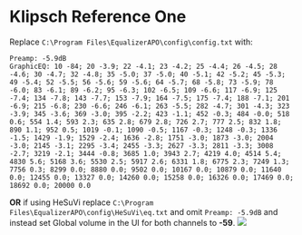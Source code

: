 # Klipsch Reference One
Replace `C:\Program Files\EqualizerAPO\config\config.txt` with:
```
Preamp: -5.9dB
GraphicEQ: 10 -84; 20 -3.9; 22 -4.1; 23 -4.2; 25 -4.4; 26 -4.5; 28 -4.6; 30 -4.7; 32 -4.8; 35 -5.0; 37 -5.0; 40 -5.1; 42 -5.2; 45 -5.3; 49 -5.4; 52 -5.5; 56 -5.6; 59 -5.6; 64 -5.7; 68 -5.8; 73 -5.9; 78 -6.0; 83 -6.1; 89 -6.2; 95 -6.3; 102 -6.5; 109 -6.6; 117 -6.9; 125 -7.4; 134 -7.8; 143 -7.7; 153 -7.9; 164 -7.5; 175 -7.4; 188 -7.1; 201 -6.9; 215 -6.8; 230 -6.6; 246 -6.1; 263 -5.5; 282 -4.7; 301 -4.3; 323 -3.9; 345 -3.6; 369 -3.0; 395 -2.2; 423 -1.1; 452 -0.3; 484 -0.0; 518 0.6; 554 1.4; 593 2.3; 635 2.8; 679 2.8; 726 2.7; 777 2.5; 832 1.8; 890 1.1; 952 0.5; 1019 -0.1; 1090 -0.5; 1167 -0.3; 1248 -0.3; 1336 -1.5; 1429 -1.9; 1529 -2.4; 1636 -2.8; 1751 -3.0; 1873 -3.0; 2004 -3.0; 2145 -3.1; 2295 -3.4; 2455 -3.3; 2627 -3.3; 2811 -3.3; 3008 -2.7; 3219 -2.1; 3444 -0.8; 3685 1.0; 3943 2.7; 4219 4.0; 4514 5.4; 4830 5.6; 5168 3.6; 5530 2.5; 5917 2.6; 6331 1.8; 6775 2.3; 7249 1.3; 7756 0.3; 8299 0.0; 8880 0.0; 9502 0.0; 10167 0.0; 10879 0.0; 11640 0.0; 12455 0.0; 13327 0.0; 14260 0.0; 15258 0.0; 16326 0.0; 17469 0.0; 18692 0.0; 20000 0.0
```
**OR** if using HeSuVi replace `C:\Program Files\EqualizerAPO\config\HeSuVi\eq.txt` and omit `Preamp: -5.9dB` and instead set Global volume in the UI for both channels to **-59**.
![](https://raw.githubusercontent.com/jaakkopasanen/AutoEq/master/results/SBAF-Serious/innerfidelity/onear/Klipsch%20Reference%20One/Klipsch%20Reference%20One.png)